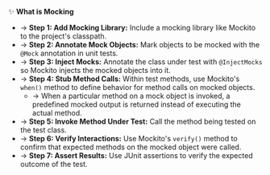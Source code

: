 ✨ **What is Mocking**
- → **Step 1: Add Mocking Library:** Include a mocking library like Mockito to the project's classpath.
- → **Step 2: Annotate Mock Objects:** Mark objects to be mocked with the `@Mock` annotation in unit tests.
- → **Step 3: Inject Mocks:** Annotate the class under test with `@InjectMocks` so Mockito injects the mocked objects into it.
- → **Step 4: Stub Method Calls:** Within test methods, use Mockito's `when()` method to define behavior for method calls on mocked objects.
    - → When a particular method on a mock object is invoked, a predefined mocked output is returned instead of executing the actual method.
- → **Step 5: Invoke Method Under Test:** Call the method being tested on the test class.
- → **Step 6: Verify Interactions:** Use Mockito's `verify()` method to confirm that expected methods on the mocked object were called.
- → **Step 7: Assert Results:** Use JUnit assertions to verify the expected outcome of the test.